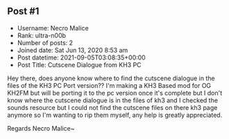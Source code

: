 ## Post #1
- Username: Necro Malice
- Rank: ultra-n00b
- Number of posts: 2
- Joined date: Sat Jun 13, 2020 8:53 am
- Post datetime: 2021-09-05T03:08:35+00:00
- Post Title: Cutscene Dialogue from KH3 PC

Hey there, does anyone know where to find the cutscene dialogue in the files of the KH3 PC Port version?? I'm making a KH3 Based mod for OG KH2FM but will be porting it to the pc version once it's complete but I don't know where the cutscene dialogue is in the files of kh3 and I checked the sounds resource but I could not find the cutscene files on there kh3 page anymore so I'm wanting to rip them myself, any help is greatly appreciated.


Regards
Necro Malice~
